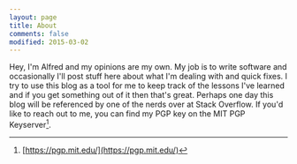 ```yaml
---
layout: page
title: About
comments: false
modified: 2015-03-02
---
```


Hey, I'm Alfred and my opinions are my own. My job is to write software and occasionally I'll post stuff here about what I'm dealing with and quick fixes. I try to use this blog as a tool for me to keep track of the lessons I've learned and if you get something out of it then that's great. Perhaps one day this blog will be referenced by one of the nerds over at Stack Overflow. If you'd like to reach out to me, you can find my PGP key on the MIT PGP Keyserver[^1].


[^1]: [https://pgp.mit.edu/](https://pgp.mit.edu/)